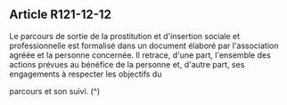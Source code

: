 ## Article R121-12-12

Le parcours de sortie de la prostitution et d'insertion sociale et professionnelle est formalisé dans un
document élaboré par l'association agréée et la personne concernée. Il retrace, d'une part, l'ensemble des
actions prévues au bénéfice de la personne et, d'autre part, ses engagements à respecter les objectifs du

parcours et son suivi. (^)

